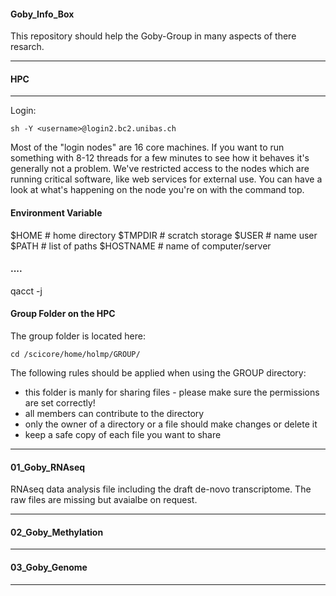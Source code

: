 #### Goby_Info_Box

This repository should help the Goby-Group in many aspects of there resarch.

---
#### HPC
---

Login:
```Linux
sh -Y <username>@login2.bc2.unibas.ch
```

Most of the "login nodes" are 16 core machines. If you want to run something with 8-12 threads for a few minutes to see how it behaves it's generally not a problem. We've restricted access to the nodes which are running critical software, like web services for external use. You can have a look at what's happening on the node you're on with the command top.

#### Environment Variable

$HOME     # home directory
$TMPDIR   # scratch storage
$USER     # name user
$PATH     # list of paths
$HOSTNAME # name of computer/server

#### ....

 qacct -j <jobid>


#### Group Folder on the HPC

The group folder is located here:

```Linux
cd /scicore/home/holmp/GROUP/
```

The following rules should be applied when using the GROUP directory:

  * this folder is manly for sharing files - please make sure the permissions are set correctly!
  * all members can contribute to the directory
  * only the owner of a directory or a file should make changes or delete it
  * keep a safe copy of each file you want to share

---
#### 01_Goby_RNAseq

RNAseq data analysis file including the draft de-novo transcriptome. The raw files are missing but avaialbe on request.

---
#### 02_Goby_Methylation
---
#### 03_Goby_Genome
---

